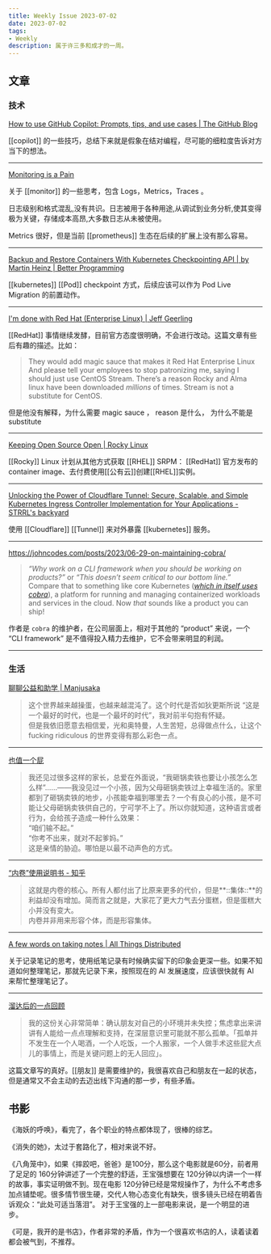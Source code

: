 ```yaml
---
title: Weekly Issue 2023-07-02
date: 2023-07-02
tags:
- Weekly
description: 属于许三多和成才的一周。
---
```



## 文章

### 技术

[How to use GitHub Copilot: Prompts, tips, and use cases | The GitHub Blog](https://github.blog/2023-06-20-how-to-write-better-prompts-for-github-copilot/)

[[copilot]] 的一些技巧，总结下来就是假象在结对编程，尽可能的细粒度告诉对方当下的想法。

---


[Monitoring is a Pain](https://matduggan.com/were-all-doing-metrics-wrong/)

关于 [[monitor]] 的一些思考，包含 Logs，Metrics，Traces 。

日志级别和格式混乱,没有共识。日志被用于各种用途,从调试到业务分析,使其变得极为关键，存储成本高昂,大多数日志从未被使用。

Metrics 很好，但是当前 [[prometheus]] 生态在后续的扩展上没有那么容易。

---

[Backup and Restore Containers With Kubernetes Checkpointing API | by Martin Heinz | Better Programming](https://betterprogramming.pub/backup-and-restore-of-containers-with-kubernetes-checkpointing-api-e310cf29cd4a)

[[kubernetes]] [[Pod]] checkpoint 方式，后续应该可以作为 Pod Live Migration 的前置动作。

---

[I'm done with Red Hat (Enterprise Linux) | Jeff Geerling](https://www.jeffgeerling.com/blog/2023/im-done-red-hat-enterprise-linux)

[[RedHat]] 事情继续发酵，目前官方态度很明确，不会进行改动。这篇文章有些后有趣的描述。比如：

> They would add magic sauce that makes it Red Hat Enterprise Linux  
> And please tell your employees to stop patronizing me, saying I should just use CentOS Stream. There’s a reason Rocky and Alma linux have been downloaded _millions_ of times. Stream is not a substitute for CentOS.  

但是他没有解释，为什么需要 magic sauce ， reason 是什么， 为什么不能是 substitute

---


[Keeping Open Source Open | Rocky Linux](https://rockylinux.org/news/keeping-open-source-open/)

[[Rocky]] Linux 计划从其他方式获取 [[RHEL]] SRPM： [[RedHat]] 官方发布的 container image、去付费使用[[公有云]]创建[[RHEL]]实例。

---

[Unlocking the Power of Cloudflare Tunnel: Secure, Scalable, and Simple Kubernetes Ingress Controller Implementation for Your Applications - STRRL's backyard](https://strrl.dev/post/2023/unlocking-the-power-of-cloudflare-tunnel-secure-scalable-and-simple-kubernetes-ingress-controller-implementation-for-your-applications/)

使用 [[Cloudflare]] [[Tunnel]] 来对外暴露 [[kubernetes]] 服务。

---

https://johncodes.com/posts/2023/06-29-on-maintaining-cobra/

> *“Why work on a CLI framework when you should be working on products?”* or *“This doesn’t seem critical to our bottom line.”*  
> Compare that to something like core Kubernetes ([*which in itself uses cobra*](https://github.com/kubernetes/kubernetes/blob/c78204dc06d5b0bc02fc2f6bb7dbf98552180d26/go.mod#L62)), a platform for running and managing containerized workloads and services in the cloud. Now *that* sounds like a product you can ship!  

作者是 `cobra` 的维护者，在公司层面上，相对于其他的 “product” 来说，一个 “CLI framework” 是不值得投入精力去维护，它不会带来明显的利润。

---


### 生活

[聊聊公益和助学 | Manjusaka](https://www.manjusaka.blog/posts/2023/06/25/love-and-hope-is-all-we-need/)

> 这个世界越来越操蛋，也越来越混沌了。这个时代是否如狄更斯所说 “这是一个最好的时代，也是一个最坏的时代”，我对前半句抱有怀疑。  
但是我依旧愿意去相信爱，光和奥特曼，人生苦短，总得做点什么，让这个 fucking ridiculous 的世界变得有那么彩色一点。  

---

[也值一个屁](https://www.douban.com/note/850727749/?_i=7927407jowl3CC)

> 我还见过很多这样的家长，总爱在外面说，“我砸锅卖铁也要让小孩怎么怎么样”……——我没见过一个小孩，因为父母砸锅卖铁过上幸福生活的。家里都到了砸锅卖铁的地步，小孩能幸福到哪里去？一个有良心的小孩，是不可能让父母砸锅卖铁供自己的，宁可学不上了。所以你就知道，这种语言或者行为，会给孩子造成一种什么效果：  
“咱们输不起。”  
“你考不出来，就对不起爹妈。”  
这是亲情的胁迫。哪怕是以最不动声色的方式。  


---


[“内卷”使用说明书 - 知乎](https://zhuanlan.zhihu.com/p/436485732)

> 这就是内卷的核心。所有人都付出了比原来更多的代价，但是**::集体::**的利益却没有增加。简而言之就是，大家花了更大力气去分蛋糕，但是蛋糕大小并没有变大。  
> 内卷并非用来形容个体，而是形容集体。  

---

[A few words on taking notes | All Things Distributed](https://www.allthingsdistributed.com/2023/06/a-few-words-on-taking-notes.html?utm_campaign=inbound&utm_source=rss)

关于记录笔记的思考，使用纸笔记录有时候确实留下的印象会更深一些。如果不知道如何整理笔记，那就先记录下来，按照现在的 AI 发展速度，应该很快就有 AI 来帮忙整理笔记了。

---

[溜达后的一点回顾](https://www.gexiao.me/2023/07/01/lets-wander/)

> 我的这份关心非常简单：确认朋友对自己的小环境并未失控；焦虑拿出来讲讲有人能给一点点理解和支持，在深层意识里可能就不那么孤单。「孤单并不发生在一个人喝酒，一个人吃饭，一个人搬家，一个人做手术这些屁大点儿的事情上，而是关键问题上的无人回应」。  

这篇文章写的真好。[[朋友]] 是需要维护的，我很喜欢自己和朋友在一起的状态，但是通常又不会主动的去迈出线下沟通的那一步，有些矛盾。

## 书影

《海妖的呼唤》，看完了，各个职业的特点都体现了，很棒的综艺。

《消失的她》，太过于套路化了，相对来说不好。

《八角笼中》，如果《摔跤吧，爸爸》是100分，那么这个电影就是60分，前者用了足足的 160分钟讲述了一个完整的舒适，王宝强想要在 120分钟以内讲一个一样的故事，事实证明做不到。现在电影 120分钟已经是常规操作了，为什么不考虑多加点铺垫呢。很多情节很生硬，交代人物心态变化有缺失，很多镜头已经在明着告诉观众：“此处可适当落泪”。 对于王宝强的上一部电影来说，是一个明显的进步。

《可是，我开的是书店》，作者非常的矛盾，作为一个很喜欢书店的人，读着读着都会被气到，不推荐。